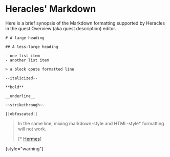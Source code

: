 # Heracles' Markdown

Here is a brief synopsis of the Markdown formatting supported by Heracles in the quest Overview (aka quest description) editor.

```
# A large heading

## A less-large heading

- one list item
- another list item

> a block qoute formatted line

--italicized--

**bold**

__underline__

~~strikethrough~~

||obfuscated|| 
```

> In the same line, mixing markdown-style and HTML-style* formatting will not work.
> 
>[* [Hermes](https://docs.terrarium.earth/docs/hermes/intro)]
> 
{style="warning"}